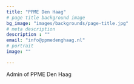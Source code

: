 ```yaml
---
title: "PPME Den Haag"
# page title background image
bg_image: "images/backgrounds/page-title.jpg"
# meta description
description : ""
email: "info@ppmedenghaag.nl"
# portrait
image: ""

---
```


Admin of PPME Den Haag